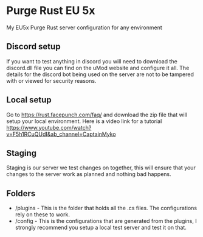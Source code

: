 # Purge Rust EU 5x
My EU5x Purge Rust server configuration for any environment

## Discord setup
If you want to test anything in discord you will need to download the discord.dll file you can find on the uMod website and configure it all. The details for the discord bot being used on the server are not to be tampered with or viewed for security reasons.

## Local setup
Go to https://rust.facepunch.com/faq/ and download the zip file that will setup your local environment.
Here is a video link for a tutorial https://www.youtube.com/watch?v=F5h1RCuQUdI&ab_channel=CaptainMyko

## Staging
Staging is our server we test changes on together, this will ensure that your changes to the server work as planned and nothing bad happens.

## Folders
- /plugins - This is the folder that holds all the .cs files. The configurations rely on these to work.
- /config - This is the configurations that are generated from the plugins, I strongly recommend you setup a local test server and test it on that.
